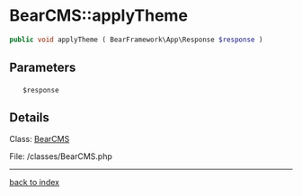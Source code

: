 # BearCMS::applyTheme

```php
public void applyTheme ( BearFramework\App\Response $response )
```

## Parameters

&nbsp;&nbsp;&nbsp;&nbsp;&nbsp;&nbsp;`$response`

## Details

Class: [BearCMS](bearcms.class.md)

File: /classes/BearCMS.php

---

[back to index](index.md)

